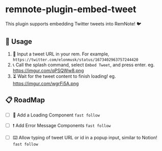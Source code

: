 # remnote-plugin-embed-tweet

This plugin supports embedding Twitter tweets into RemNote! 🐦

## 📖 Usage

1. 📝 Input a tweet URL in your rem. For example, `https://twitter.com/elonmusk/status/1673402963757244420`
2. 📞 Call the splash command, select `Embed Tweet`, and press enter.
   eg. https://imgur.com/qPSQWw8.png
3. ⏳ Wait for the tweet content to finish loading!
   eg. https://imgur.com/wgrFi5A.png

## 📋 RoadMap

- [ ] 🔄 Add a Loading Component `fast follow`
- [ ] ❗ Add Error Message Components `fast follow`
- [ ] ⌨️ Allow typing of tweet URL or id in a popup input, similar to Notion! `fast follow`

